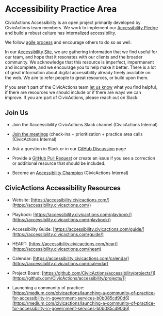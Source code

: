 # Accessibility Practice Area

CivicActions Accessibility is an open project primarily developed by CivicActions team members. We work to implement our [Accessibility Pledge](https://accessibility.civicactions.com/posts/CivicActions-Accessibility-Pledge) and build a robust culture has internalized accessibility.

We follow [agile process](https://accessibility.civicactions.com/agile) and encourage others to do so as well.

In our [Accessibility Site](https://accessibility.civicactions.com/agile), we are gathering information that we find useful for our team, and hope that it resonates with our clients and the broader community. We acknowledge that this resource is imperfect, impermanent and incomplete, and we encourage you to help make it better. There is a lot of great information about digital accessibility already freely available on the web. We aim to refer people to great resources, or build upon them.

If you aren't part of the CivicActions team [let us know](https://accessibility.civicactions.com/contact) what you find helpful, if there are resources we should include or if there are ways we can improve. If you are part of CivicActions, please reach out on Slack.

## Join Us

- Join the #accessibility CivicActions Slack channel (CivicActions Internal)

- [Join the meetings](https://accessibility.civicactions.com/calendar) (check-ins + prioritization + practice area calls (CivicActions Internal)

- Ask a question in Slack or in our [GitHub Discussion](https://github.com/CivicActions/accessibility/discussions) page

- Provide a [GitHub Pull Request](https://docs.github.com/en/pull-requests/collaborating-with-pull-requests/proposing-changes-to-your-work-with-pull-requests/creating-a-pull-request) or create an issue if you see a correction or additional resource that should be included.

- Become an [Accessibility Champion](https://accessibility.civicactions.com/guide/champions-program) (CivicActions Internal)

## CivicActions Accessibility Resources

- Website: [https://accessibility.civicactions.com/](https://accessibility.civicactions.com/)

- Playbook: [https://accessibility.civicactions.com/playbook/](https://accessibility.civicactions.com/playbook/)

- Accessibility Guide: [https://accessibility.civicactions.com/guide/](https://accessibility.civicactions.com/guide/)

- HEART: [https://accessibility.civicactions.com/heart](https://accessibility.civicactions.com/heart)

- Calendar: [https://accessibility.civicactions.com/calendar](https://accessibility.civicactions.com/calendar)

- Project Board: [https://github.com/CivicActions/accessibility/projects/1](https://github.com/CivicActions/accessibility/projects/1)

- Launching a community of practice: [https://medium.com/civicactions/launching-a-community-of-practice-for-accessibility-in-government-services-b0b085cd90d6](https://medium.com/civicactions/launching-a-community-of-practice-for-accessibility-in-government-services-b0b085cd90d6)
